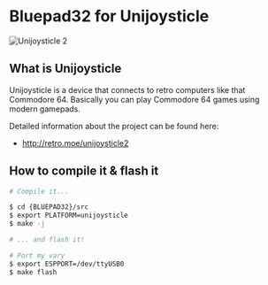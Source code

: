 # Bluepad32 for Unijoysticle

![Unijoysticle 2](https://lh3.googleusercontent.com/DChZhkyEl-qqZ3r9N7_RhzvF4zDkSdgNyZwczBofnp28D6ncXcbGq3CXBc5SeC5zooUbBCRo87stuAx-4Q7FwItz1NfaZ4_EJjX3pIroiiR-fcXPzZWk0OifvtaoA8iUJsQQnhkC9q4=-no)

## What is Unijoysticle

Unijoysticle is a device that connects to retro computers like that Commodore 64.
Basically you can play Commodore 64 games using modern gamepads.

Detailed information about the project can be found here:

* http://retro.moe/unijoysticle2

## How to compile it & flash it

```sh
# Compile it...

$ cd {BLUEPAD32}/src
$ export PLATFORM=unijoysticle
$ make -j

# ... and flash it!

# Port my vary
$ export ESPPORT=/dev/ttyUSB0
$ make flash
```
